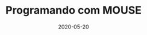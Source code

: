 ---
layout: page
title: "Programando com MOUSE"
date: 2020-05-20
type: video
description: Explico neste vídeo como usar o mouse para interagir com um programa JavaScript com o P5.js. Com isso é possível criar jogos e todo tipo de aplicações que usam o mouse.
entry_number: 28
youtube_video_id: _GmJVugKS0Q
repository: 0028-mouse-curso-js-p5-parte7
has_code: false
has_p5: true
p5_code_id: LO5ovkJNl
tags: [Curso Javascript, P5, Mouse]
playlists: [Curso de JavaScript com P5.js]
permalink: /curso-javascript-p5-7/

reference_links:
  - title: "P5 Reference"
    url: "https://p5js.org/reference/"
---